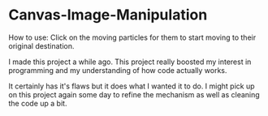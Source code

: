 # Canvas-Image-Manipulation

How to use:
Click on the moving particles for them to start moving to their original destination.

I made this project a while ago. This project really boosted my interest in programming and my understanding of how code actually works.

It certainly has it's flaws but it does what I wanted it to do. I might pick up on this project again some day to refine the mechanism as well as cleaning the code up a bit.
